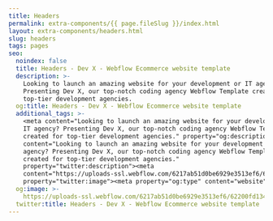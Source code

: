 ```yaml
---
title: Headers
permalink: extra-components/{{ page.fileSlug }}/index.html
layout: extra-components/headers.html
slug: headers
tags: pages
seo:
  noindex: false
  title: Headers - Dev X - Webflow Ecommerce website template
  description: >-
    Looking to launch an amazing website for your development or IT agency?
    Presenting Dev X, our top-notch coding agency Webflow Template created for
    top-tier development agencies.
  og:title: Headers - Dev X - Webflow Ecommerce website template
  additional_tags: >-
    <meta content="Looking to launch an amazing website for your development or
    IT agency? Presenting Dev X, our top-notch coding agency Webflow Template
    created for top-tier development agencies." property="og:description"><meta
    content="Looking to launch an amazing website for your development or IT
    agency? Presenting Dev X, our top-notch coding agency Webflow Template
    created for top-tier development agencies."
    property="twitter:description"><meta
    content="https://uploads-ssl.webflow.com/6217ab51d0be6929e3513ef6/62200fd134fbdc6850f7fa00_featured-image-dev-template.png"
    property="twitter:image"><meta property="og:type" content="website">
  og:image: >-
    https://uploads-ssl.webflow.com/6217ab51d0be6929e3513ef6/62200fd134fbdc6850f7fa00_featured-image-dev-template.png
  twitter:title: Headers - Dev X - Webflow Ecommerce website template
---
```



